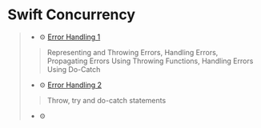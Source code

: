 # Swift Concurrency

> - ⚙️ [Error Handling 1](./SwiftConcurrency/ErrorHandling1.swift)
> > Representing and Throwing Errors, Handling Errors, Propagating Errors Using Throwing Functions, Handling Errors Using Do-Catch
> - ⚙️ [Error Handling 2](./SwiftConcurrency/ErrorHandling2.swift)
> > Throw, try and do-catch statements
> - ⚙️
